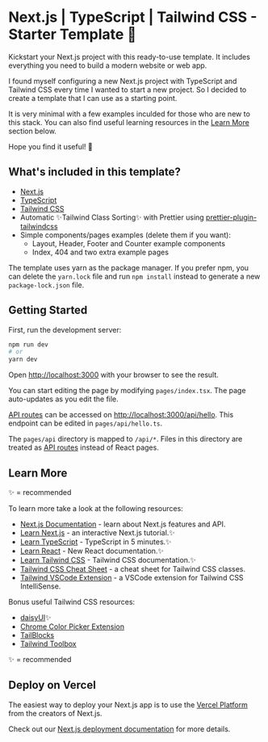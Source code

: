 # Next.js | TypeScript | Tailwind CSS - Starter Template 🚀

Kickstart your Next.js project with this ready-to-use template. It includes everything you need to build a modern website or web app.

I found myself configuring a new Next.js project with TypeScript and Tailwind CSS every time I wanted to start a new project. So I decided to create a template that I can use as a starting point.

It is very minimal with a few examples inculded for those who are new to this stack. You can also find useful learning resources in the [Learn More](#learn-more) section below.

Hope you find it useful! 🙌

## What's included in this template?

- [Next.js](https://nextjs.org/)
- [TypeScript](https://www.typescriptlang.org/)
- [Tailwind CSS](https://tailwindcss.com/)
- Automatic ✨Tailwind Class Sorting✨ with Prettier using [prettier-plugin-tailwindcss](https://tailwindcss.com/blog/automatic-class-sorting-with-prettier)
- Simple components/pages examples (delete them if you want):
  - Layout, Header, Footer and Counter example components
  - Index, 404 and two extra example pages

The template uses yarn as the package manager. If you prefer npm, you can delete the `yarn.lock` file and run `npm install` instead to generate a new `package-lock.json` file.

## Getting Started

First, run the development server:

```bash
npm run dev
# or
yarn dev
```

Open [http://localhost:3000](http://localhost:3000) with your browser to see the result.

You can start editing the page by modifying `pages/index.tsx`. The page auto-updates as you edit the file.

[API routes](https://nextjs.org/docs/api-routes/introduction) can be accessed on [http://localhost:3000/api/hello](http://localhost:3000/api/hello). This endpoint can be edited in `pages/api/hello.ts`.

The `pages/api` directory is mapped to `/api/*`. Files in this directory are treated as [API routes](https://nextjs.org/docs/api-routes/introduction) instead of React pages.

## Learn More

✨ = recommended

To learn more take a look at the following resources:

- [Next.js Documentation](https://nextjs.org/docs) - learn about Next.js features and API.
- [Learn Next.js](https://nextjs.org/learn) - an interactive Next.js tutorial.✨
- [Learn TypeScript](https://www.typescriptlang.org/docs/handbook/typescript-in-5-minutes.html) - TypeScript in 5 minutes.✨
- [Learn React](https://beta.reactjs.org/) - New React documentation.✨
- [Learn Tailwind CSS](https://tailwindcss.com/docs/installation) - Tailwind CSS documentation.✨
- [Tailwind CSS Cheat Sheet](https://nerdcave.com/tailwind-cheat-sheet) - a cheat sheet for Tailwind CSS classes.
- [Tailwind VSCode Extension](https://marketplace.visualstudio.com/items?itemName=bradlc.vscode-tailwindcss) - a VSCode extension for Tailwind CSS IntelliSense.

Bonus useful Tailwind CSS resources:

- [daisyUI](https://daisyui.com/)✨
- [Chrome Color Picker Extension](https://github.com/Nutlope/tailwind-color-picker)
- [TailBlocks](https://tailblocks.cc/)
- [Tailwind Toolbox](https://www.tailwindtoolbox.com/)

✨ = recommended

## Deploy on Vercel

The easiest way to deploy your Next.js app is to use the [Vercel Platform](https://vercel.com/new?utm_medium=default-template&filter=next.js&utm_source=create-next-app&utm_campaign=create-next-app-readme) from the creators of Next.js.

Check out our [Next.js deployment documentation](https://nextjs.org/docs/deployment) for more details.
